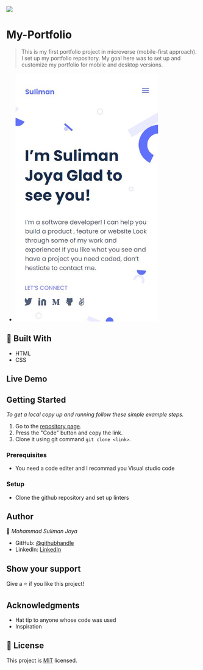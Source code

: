 
![](https://img.shields.io/badge/Microverse-blueviolet)

# My-Portfolio

> This is my first portfolio project in microverse (mobile-first approach).
  I set up my portfolio repository. My goal here was to set up and customize my portfolio for mobile and desktop versions.

- ![screenshot](/images/project-screenshot.JPG)

## :hammer: Built With

- HTML
- CSS

## Live Demo 

## Getting Started

*To get a local copy up and running follow these simple example steps.*

1. Go to the [repository page](https://github.com/SulimanJoya/My-Portfolio).
2. Press the "Code" button and copy the link.
3. Clone it using git command `git clone <link>`.

### Prerequisites
- You need a code editer and I recommad you Visual studio code

### Setup
- Clone the github repository and set up linters

## Author

👤 *Mohammad Suliman Joya*

- GitHub: [@githubhandle](https://github.com/SulimanJoya)
- LinkedIn: [LinkedIn](https://www.linkedin.com/in/sjoya66/)

## Show your support

Give a ⭐ if you like this project!

## Acknowledgments

- Hat tip to anyone whose code was used
- Inspiration


## 📝 License

This project is [MIT](./MIT.md) licensed.
